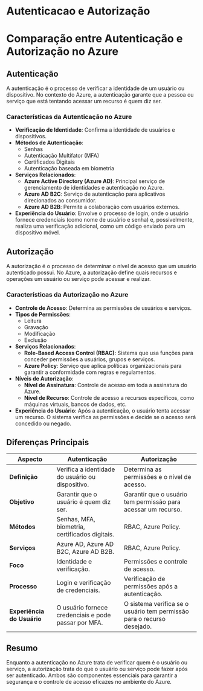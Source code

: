 # Autenticacao e Autorização 

# Comparação entre Autenticação e Autorização no Azure

## Autenticação

A autenticação é o processo de verificar a identidade de um usuário ou dispositivo. No contexto do Azure, a autenticação garante que a pessoa ou serviço que está tentando acessar um recurso é quem diz ser.

### Características da Autenticação no Azure

- **Verificação de Identidade**: Confirma a identidade de usuários e dispositivos.
- **Métodos de Autenticação**:
  - Senhas
  - Autenticação Multifator (MFA)
  - Certificados Digitais
  - Autenticação baseada em biometria
- **Serviços Relacionados**:
  - **Azure Active Directory (Azure AD)**: Principal serviço de gerenciamento de identidades e autenticação no Azure.
  - **Azure AD B2C**: Serviço de autenticação para aplicativos direcionados ao consumidor.
  - **Azure AD B2B**: Permite a colaboração com usuários externos.
- **Experiência do Usuário**: Envolve o processo de login, onde o usuário fornece credenciais (como nome de usuário e senha) e, possivelmente, realiza uma verificação adicional, como um código enviado para um dispositivo móvel.

## Autorização

A autorização é o processo de determinar o nível de acesso que um usuário autenticado possui. No Azure, a autorização define quais recursos e operações um usuário ou serviço pode acessar e realizar.

### Características da Autorização no Azure

- **Controle de Acesso**: Determina as permissões de usuários e serviços.
- **Tipos de Permissões**:
  - Leitura
  - Gravação
  - Modificação
  - Exclusão
- **Serviços Relacionados**:
  - **Role-Based Access Control (RBAC)**: Sistema que usa funções para conceder permissões a usuários, grupos e serviços.
  - **Azure Policy**: Serviço que aplica políticas organizacionais para garantir a conformidade com regras e regulamentos.
- **Níveis de Autorização**:
  - **Nível de Assinatura**: Controle de acesso em toda a assinatura do Azure.
  - **Nível de Recurso**: Controle de acesso a recursos específicos, como máquinas virtuais, bancos de dados, etc.
- **Experiência do Usuário**: Após a autenticação, o usuário tenta acessar um recurso. O sistema verifica as permissões e decide se o acesso será concedido ou negado.

## Diferenças Principais

| Aspecto                  | Autenticação                                             | Autorização                                             |
|--------------------------|----------------------------------------------------------|---------------------------------------------------------|
| **Definição**            | Verifica a identidade do usuário ou dispositivo.         | Determina as permissões e o nível de acesso.             |
| **Objetivo**             | Garantir que o usuário é quem diz ser.                   | Garantir que o usuário tem permissão para acessar um recurso. |
| **Métodos**              | Senhas, MFA, biometria, certificados digitais.           | RBAC, Azure Policy.                                      |
| **Serviços**             | Azure AD, Azure AD B2C, Azure AD B2B.                    | RBAC, Azure Policy.                                      |
| **Foco**                 | Identidade e verificação.                                | Permissões e controle de acesso.                         |
| **Processo**             | Login e verificação de credenciais.                      | Verificação de permissões após a autenticação.           |
| **Experiência do Usuário** | O usuário fornece credenciais e pode passar por MFA. | O sistema verifica se o usuário tem permissão para o recurso desejado. |

## Resumo

Enquanto a autenticação no Azure trata de verificar quem é o usuário ou serviço, a autorização trata do que o usuário ou serviço pode fazer após ser autenticado. Ambos são componentes essenciais para garantir a segurança e o controle de acesso eficazes no ambiente do Azure.
